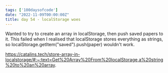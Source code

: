 ```yaml
---
tags: ['100daysofcode']
date: "2022-11-09T00:00:00Z"
title: day 54 - localStorage woes
---
```

Wanted to try to create an array in localStorage, then push saved papers to it. This failed when I realised that localStorage stores everything as strings, so localStorage.getItem("saved").push(paper) wouldn't work. 

https://catalins.tech/store-array-in-localstorage/#:~:text=Get%20Array%20From%20localStorage,a%20string%20to%20an%20array.